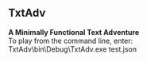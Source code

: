 ## TxtAdv
__A Minimally Functional Text Adventure__  
To play from the command line, enter:  
TxtAdv\\bin\\Debug\\TxtAdv.exe test.json  
